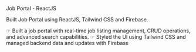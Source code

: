 Job Portal - ReactJS

Built Job Portal using ReactJS, Tailwind CSS and Firebase.

☞ Built a job portal with real-time job listing management, CRUD operations, and advanced search capabilities.
☞ Styled the UI using Tailwind CSS and managed backend data and updates with Firebase

